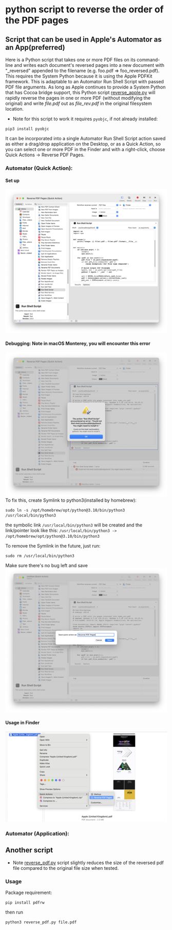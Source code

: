 # python script to reverse the order of the PDF pages

## Script that can be used in Apple's Automator as an App(preferred)
Here is a Python script that takes one or more PDF files on its command-line and writes each document's reversed pages into a new document with "_reversed" appended to the filename (e.g. foo.pdf => foo_reversed.pdf). This requires the System Python because it is using the Apple PDFKit framework. This is adaptable to an Automator Run Shell Script with passed PDF file arguments. As long as Apple continues to provide a System Python that has Cocoa bridge support, this Python script [reverse_apple.py](src/mac/reverse_apple.py) will rapidly reverse the pages in one or more PDF (without modifying the original) and write *file.pdf* out as *file_rev.pdf* in the original filesystem location. 
* Note for this script to work it requires ```pyobjc```, if not already installed:
```
pip3 install pyobjc
```
It can be incorporated into a single Automator Run Shell Script action saved as either a drag/drop application on the Desktop, or as a Quick Action, so you can select one or more PDF in the Finder and with a right-click, choose Quick Actions -> Reverse PDF Pages.
### Automator (Quick Action):
#### Set up
![Automator Quick Action](img/Automator%20Quick%20Action.png "Automator Quick Action")
#### Debugging: Note in macOS Monterey, you will encounter this error
![Automator Quick Action Error](img/shell_error.png "Automator Quick Action Error")
To fix this, create Symlink to python3(installed by homebrew):
```
sudo ln -s /opt/homebrew/opt/python@3.10/bin/python3 /usr/local/bin/python3
```
the symbolic link `/usr/local/bin/python3` will be created and the link/pointer look like this: `/usr/local/bin/python3 -> /opt/homebrew/opt/python@3.10/bin/python3`

To remove the Symlink in the future, just run:
```
sudo rm /usr/local/bin/python3
```
Make sure there's no bug left and save
![Save Quick Action](img/save_quick_action.png "Save Quick Action")
#### Usage in Finder
![Finder Quick Action](img/finder_quick_action_usage.png "Finder Quick Action")

### Automator (Application):

## Another script
* Note [reverse_pdf.py](src/reverse_pdf.py) script slightly reduces the size of the reversed pdf file compared to the original file size when tested.
### Usage
Package requirement:
```
pip install pdfrw
```
then run 
```
python3 reverse_pdf.py file.pdf
```
